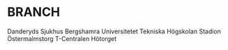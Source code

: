 # BRANCH
Danderyds Sjukhus
Bergshamra
Universitetet
Tekniska Högskolan
Stadion
Östermalmstorg
T-Centralen
Hötorget
